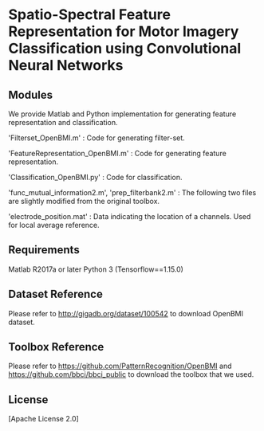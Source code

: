 # Spatio-Spectral Feature Representation for Motor Imagery Classification using Convolutional Neural Networks

## Modules
 We provide Matlab and Python implementation for generating feature representation and classification.

'Filterset_OpenBMI.m' : Code for generating filter-set. 

'FeatureRepresentation_OpenBMI.m' : Code for generating feature representation.

'Classification_OpenBMI.py' : Code for classification.

'func_mutual_information2.m', 'prep_filterbank2.m' : The following two files are slightly modified from the original toolbox.

'electrode_position.mat' : Data indicating the location of a channels. Used for local average reference.

## Requirements
Matlab R2017a or later
Python 3 (Tensorflow==1.15.0)


## Dataset Reference
Please refer to http://gigadb.org/dataset/100542 to download OpenBMI dataset.


## Toolbox Reference
Please refer to https://github.com/PatternRecognition/OpenBMI and https://github.com/bbci/bbci_public to download the toolbox that we used.


## License
[Apache License 2.0]

